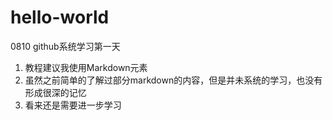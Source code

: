 # hello-world
0810 github系统学习第一天
1. 教程建议我使用Markdown元素
2. 虽然之前简单的了解过部分markdown的内容，但是并未系统的学习，也没有形成很深的记忆
3. 看来还是需要进一步学习
